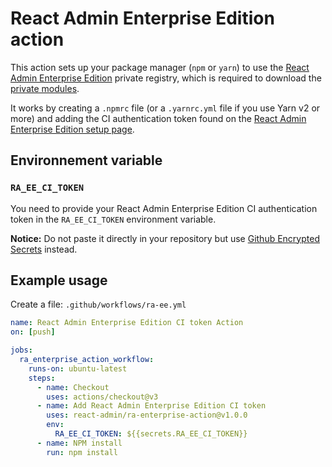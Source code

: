 # React Admin Enterprise Edition action

This action sets up your package manager (`npm` or `yarn`) to use the [React Admin Enterprise Edition](https://marmelab.com/ra-enterprise/) private registry, which is required to download the [private modules](https://marmelab.com/ra-enterprise/#private-modules).

It works by creating a `.npmrc` file (or a `.yarnrc.yml` file if you use Yarn v2 or more) and adding the CI authentication token found on the [React Admin Enterprise Edition setup page](https://registry.marmelab.com/setup).

## Environnement variable

### `RA_EE_CI_TOKEN`

You need to provide your React Admin Enterprise Edition CI authentication token in the `RA_EE_CI_TOKEN` environment variable.

**Notice:** Do not paste it directly in your repository but use [Github Encrypted Secrets](https://docs.github.com/en/actions/security-guides/encrypted-secrets#creating-encrypted-secrets-for-a-repository) instead.

## Example usage

Create a file: `.github/workflows/ra-ee.yml`

```yml
name: React Admin Enterprise Edition CI token Action
on: [push]

jobs:
  ra_enterprise_action_workflow:
    runs-on: ubuntu-latest
    steps:
      - name: Checkout
        uses: actions/checkout@v3
      - name: Add React Admin Enterprise Edition CI token
        uses: react-admin/ra-enterprise-action@v1.0.0
        env:
          RA_EE_CI_TOKEN: ${{secrets.RA_EE_CI_TOKEN}}
      - name: NPM install
        run: npm install
```
